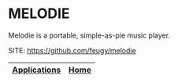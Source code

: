 # MELODIE

 Melodie is a portable, simple-as-pie music player.
 
 SITE: https://github.com/feugy/melodie

 | [Applications](https://portable-linux-apps.github.io/apps.html) | [Home](https://portable-linux-apps.github.io)
 | --- | --- |
